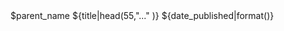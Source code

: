 <box align="x-center-children y-center-children" width="1200px" height="600px">
    <box style="width:900px" >
        <grid align="y-children-center" >
            <box width="75%">
                <text font-size="h2" color="muted" >$parent_name</text>
                <heading d4 boldness="bold">${title|head(55,"..." )}</heading>
            </box>
            <box>
                <brand align="right" width="70"/>
            </box>
        </grid>
        <text font-size="h1" color="muted">${date_published|format()}</text>
    </box>
</box>

